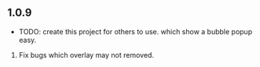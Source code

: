 ## 1.0.9

* TODO: create this project for others to use. which show a bubble popup easy.
1. Fix bugs which overlay may not removed.
